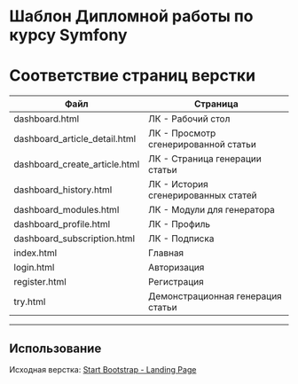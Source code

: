 # Шаблон Дипломной работы по курсу Symfony

# Соответствие страниц верстки

| Файл                          | Страница                             |
|-------------------------------|--------------------------------------|
| dashboard.html                | ЛК - Рабочий стол                    |
| dashboard_article_detail.html | ЛК - Просмотр сгенерированной статьи |
| dashboard_create_article.html | ЛК - Страница генерации статьи       |
| dashboard_history.html        | ЛК - История сгенерированных статей  |
| dashboard_modules.html        | ЛК - Модули для генератора           |
| dashboard_profile.html        | ЛК - Профиль                         |
| dashboard_subscription.html   | ЛК - Подписка                        |
| index.html                    | Главная                              |
| login.html                    | Авторизация                          |
| register.html                 | Регистрация                          |
| try.html                      | Демонстрационная генерация статьи    |

---

## Использование

Исходная верстка: [Start Bootstrap - Landing Page](https://github.com/StartBootstrap/startbootstrap-landing-page)
